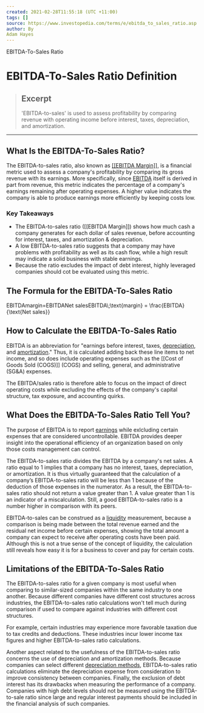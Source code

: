 ```yaml
---
created: 2021-02-28T11:55:18 (UTC +11:00)
tags: []
source: https://www.investopedia.com/terms/e/ebitda_to_sales_ratio.asp
author: By
Adam Hayes
---
```

EBITDA-To-Sales Ratio
# EBITDA-To-Sales Ratio Definition

> ## Excerpt
> 'EBITDA-to-sales' is used to assess profitability by comparing revenue with operating income before interest, taxes, depreciation, and amortization.

---
## What Is the EBITDA-To-Sales Ratio?

The EBITDA-to-sales ratio, also known as [[[EBITDA Margin]]](https://www.investopedia.com/terms/e/ebitda-margin.asp), is a financial metric used to assess a company's profitability by comparing its gross revenue with its earnings. More specifically, since [EBITDA](https://www.investopedia.com/terms/e/ebitda.asp) itself is derived in part from revenue, this metric indicates the percentage of a company's earnings remaining after operating expenses. A higher value indicates the company is able to produce earnings more efficiently by keeping costs low.

### Key Takeaways

-   The EBITDA-to-sales ratio ([[EBITDA Margin]]) shows how much cash a company generates for each dollar of sales revenue, before accounting for interest, taxes, and amortization & depreciation.
-   A low EBITDA-to-sales ratio suggests that a company may have problems with profitability as well as its cash flow, while a high result may indicate a solid business with stable earnings.
-   Because the ratio excludes the impact of debt interest, highly leveraged companies should cot be evaluated using this metric.

## The Formula for the EBITDA-To-Sales Ratio

EBITDAmargin\=EBITDANet salesEBITDA\\;\\text{margin} = \\frac{EBITDA}{\\text{Net sales}}

## How to Calculate the EBITDA-To-Sales Ratio

EBITDA is an abbreviation for "earnings before interest, taxes, [depreciation](https://www.investopedia.com/terms/d/depreciation.asp), and [amortization](https://www.investopedia.com/terms/a/amortization.asp)." Thus, it is calculated adding back these line items to net income, and so does include operating expenses such as the [[Cost of Goods Sold (COGS)]] (COGS) and selling, general, and administrative (SG&A) expenses.

The EBITDA/sales ratio is therefore able to focus on the impact of direct operating costs while excluding the effects of the company's capital structure, tax exposure, and accounting quirks.

## What Does the EBITDA-To-Sales Ratio Tell You?

The purpose of EBITDA is to report [earnings](https://www.investopedia.com/terms/e/earnings.asp) while exlcluding certain expenses that are considered uncontrollable. EBITDA provides deeper insight into the operational efficiency of an organization based on only those costs management can control.

The EBITDA-to-sales ratio divides the EBITDA by a company's net sales. A ratio equal to 1 implies that a company has no interest, taxes, depreciation, or amortization. It is thus virtually guaranteed that the calculation of a company’s EBITDA-to-sales ratio will be less than 1 because of the deduction of those expenses in the numerator. As a result, the EBITDA-to-sales ratio should not return a value greater than 1. A value greater than 1 is an indicator of a miscalculation. Still, a good EBITDA-to-sales ratio is a number higher in comparison with its peers.

EBITDA-to-sales can be construed as a [liquidity](https://www.investopedia.com/terms/l/liquidityratios.asp) measurement, because a comparison is being made between the total revenue earned and the residual net income before certain expenses, showing the total amount a company can expect to receive after operating costs have been paid. Although this is not a true sense of the concept of liquidity, the calculation still reveals how easy it is for a business to cover and pay for certain costs.

## Limitations of the EBITDA-To-Sales Ratio

The EBITDA-to-sales ratio for a given company is most useful when comparing to similar-sized companies within the same industry to one another. Because different companies have different cost structures across industries, the EBITDA-to-sales ratio calculations won't tell much during comparison if used to compare against industries with different cost structures.

For example, certain industries may experience more favorable taxation due to tax credits and deductions. These industries incur lower income tax figures and higher EBITDA-to-sales ratio calculations.

Another aspect related to the usefulness of the EBITDA-to-sales ratio concerns the use of depreciation and amortization methods. Because companies can select different [depreciation methods](https://www.investopedia.com/articles/fundamental/04/090804.asp), EBITDA-to-sales ratio calculations eliminate the depreciation expense from consideration to improve consistency between companies. Finally, the exclusion of debt interest has its drawbacks when measuring the performance of a company. Companies with high debt levels should not be measured using the EBITDA-to-sale ratio since large and regular interest payments should be included in the financial analysis of such companies.
